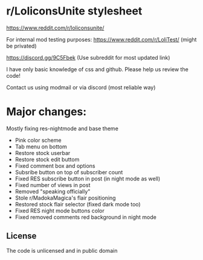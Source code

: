 # r/LoliconsUnite stylesheet
https://www.reddit.com/r/loliconsunite/

For internal mod testing purposes: https://www.reddit.com/r/LoliTest/ (might be privated)

https://discord.gg/9C5Fbek (Use subreddit for most updated link)

I have only basic knowledge of css and github. Please help us review the code!

Contact us using modmail or via discord (most reliable way)

# Major changes:
Mostly fixing res-nightmode and base theme
- Pink color scheme
- Tab menu on bottom
- Restore stock userbar
- Restore stock edit buttom
- Fixed comment box and options
- Subsribe button on top of subscriber count
- Fixed RES subscribe button in post (in night mode as well)
- Fixed number of views in post
- Removed "speaking officially"
- Stole r/MadokaMagica's flair positioning
- Restored stock flair selector (fixed dark mode too)
- Fixed RES night mode buttons color
- Fixed removed comments red background in night mode

## License
The code is unlicensed and in public domain
